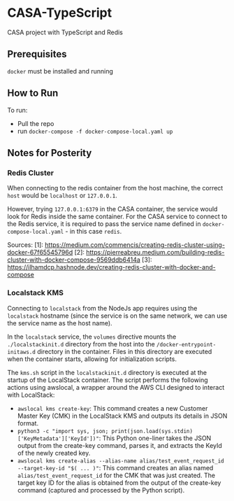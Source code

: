 # CASA-TypeScript
CASA project with TypeScript and Redis

## Prerequisites
`docker` must be installed and running

## How to Run
To run: 
  - Pull the repo 
  - run `docker-compose -f docker-compose-local.yaml up`

## Notes for Posterity
### Redis Cluster
When connecting to the redis container from the host machine, the correct `host` would be `localhost` or `127.0.0.1`. 

However, trying `127.0.0.1:6379` in the CASA container, the service would look for Redis inside the same container. For the CASA service to connect to the Redis service, it is required to pass the service name defined in `docker-compose-local.yaml` - in this case `redis`. 

Sources: 
[1]: https://medium.com/commencis/creating-redis-cluster-using-docker-67f65545796d
[2]: https://pierreabreu.medium.com/building-redis-cluster-with-docker-compose-9569ddb6414a
[3]: https://ilhamdcp.hashnode.dev/creating-redis-cluster-with-docker-and-compose

### Localstack KMS 
Connecting to `localstack` from the NodeJs app requires using the `localstack` hostname (since the service is on the same network, we can use the service name as the host name).

In the `localstack` service, the `volumes` directive mounts the `./localstackinit.d` directory from the host into the `/docker-entrypoint-initaws.d` directory in the container. Files in this directory are executed when the container starts, allowing for initialization scripts.

The `kms.sh` script in the `localstackinit.d` directory is executed at the startup of the LocalStack container. The script performs the following actions using awslocal, a wrapper around the AWS CLI designed to interact with LocalStack:

  - `awslocal kms create-key`: This command creates a new Customer Master Key (CMK) in the LocalStack KMS and outputs its details in JSON format.
  - `python3 -c "import sys, json; print(json.load(sys.stdin)['KeyMetadata']['KeyId'])"`: This Python one-liner takes the JSON output from the create-key command, parses it, and extracts the KeyId of the newly created key.
  - `awslocal kms create-alias --alias-name alias/test_event_request_id --target-key-id "$( ... )"`: This command creates an alias named `alias/test_event_request_id` for the CMK that was just created. The target key ID for the alias is obtained from the output of the create-key command (captured and processed by the Python script).
